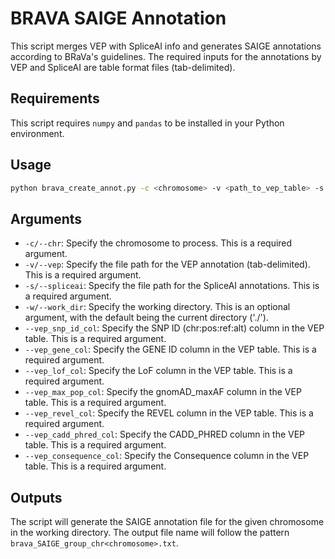 # BRAVA SAIGE Annotation

This script merges VEP with SpliceAI info and generates SAIGE annotations according to BRaVa's guidelines. The required inputs for the annotations by VEP and SpliceAI are table format files (tab-delimited). 

## Requirements

This script requires `numpy` and `pandas` to be installed in your Python environment.

## Usage

```bash
python brava_create_annot.py -c <chromosome> -v <path_to_vep_table> -s <path_to_SpliceAI_table> -w <working_directory> --vep_snp_id_col <VEP SNP ID column> --vep_gene_col <VEP GENE ID column> --vep_lof_col <VEP LoF column> --vep_max_pop_col <VEP gnomAD_maxAF column> --vep_mane_select_col <VEP MANE SELECT column> --vep_revel_col <VEP REVEL column> --vep_cadd_phred_col <VEP CADD_PHRED column> --vep_consequence_col <VEP Consequence column>
```

## Arguments

* `-c/--chr`: Specify the chromosome to process. This is a required argument.
* `-v/--vep`: Specify the file path for the VEP annotation (tab-delimited). This is a required argument.
* `-s/--spliceai`: Specify the file path for the SpliceAI annotations. This is a required argument.
* `-w/--work_dir`: Specify the working directory. This is an optional argument, with the default being the current directory ('./').
* `--vep_snp_id_col`: Specify the SNP ID (chr:pos:ref:alt) column in the VEP table. This is a required argument.
* `--vep_gene_col`: Specify the GENE ID column in the VEP table. This is a required argument.
* `--vep_lof_col`: Specify the LoF column in the VEP table. This is a required argument.
* `--vep_max_pop_col`: Specify the gnomAD_maxAF column in the VEP table. This is a required argument.
* `--vep_revel_col`: Specify the REVEL column in the VEP table. This is a required argument.
* `--vep_cadd_phred_col`: Specify the CADD_PHRED column in the VEP table. This is a required argument.
* `--vep_consequence_col`: Specify the Consequence column in the VEP table. This is a required argument.

## Outputs

The script will generate the SAIGE annotation file for the given chromosome in the working directory. The output file name will follow the pattern `brava_SAIGE_group_chr<chromosome>.txt`.

